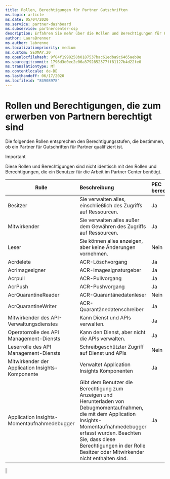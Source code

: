 ```yaml
---
title: Rollen, Berechtigungen für Partner Gutschriften
ms.topic: article
ms.date: 05/04/2020
ms.service: partner-dashboard
ms.subservice: partnercenter-csp
description: Erfahren Sie mehr über die Rollen und Berechtigungen für Partner, die in der Lage sind, vom Partner erworbene Guthaben (PEC) zu verdienen. Diese unterscheiden sich von den Rollen, die in Partner Center funktionieren.
author: LauraBrenner
ms.author: labrenne
ms.localizationpriority: medium
ms.custom: SEOMAY.20
ms.openlocfilehash: 9f84f1998258b0187537bac61edba9c6465aeb8e
ms.sourcegitcommit: 1796d3d0ec2e06a3792852377ff81127b4d22fe0
ms.translationtype: MT
ms.contentlocale: de-DE
ms.lasthandoff: 06/17/2020
ms.locfileid: "84908978"
---
```

# <a name="roles-and-permissions-eligible-to-earn-partner-earned-credit"></a>Rollen und Berechtigungen, die zum erwerben von Partnern berechtigt sind

Die folgenden Rollen entsprechen den Berechtigungsstufen, die bestimmen, ob ein Partner für Gutschriften für Partner qualifiziert ist.

>[!Important]
>Diese Rollen und Berechtigungen sind nicht identisch mit den Rollen und Berechtigungen, die ein Benutzer für die Arbeit im Partner Center benötigt.

|**Rolle**   |**Beschreibung**   |**PEC berechtigt**   |
|-----------------|:------------------|:--------------|
|Besitzer  |Sie verwalten alles, einschließlich des Zugriffs auf Ressourcen.|Ja|
|Mitwirkender |Sie verwalten alles außer dem Gewähren des Zugriffs auf Ressourcen.|Ja|
|Leser|Sie können alles anzeigen, aber keine Änderungen vornehmen.|Nein|
|Acrdelete|ACR-Löschvorgang|Ja|
|Acrimagesigner|ACR-Imagesignaturgeber|Ja|
|Acrpull|ACR-Pullvorgang|Ja|
|AcrPush|ACR-Pushvorgang|Ja|
|AcrQuarantineReader|ACR-Quarantänedatenleser|Nein|
|AcrQuarantineWriter| ACR-Quarantänedatenschreiber|Ja|
|Mitwirkender des API-Verwaltungsdienstes|Kann Dienst und APIs verwalten.|Ja|
|Operatorrolle des API Management-Diensts|Kann den Dienst, aber nicht die APIs verwalten.|Ja|
|Leserrolle des API Management-Diensts|Schreibgeschützter Zugriff auf Dienst und APIs|Nein|
|Mitwirkender der Application Insights-Komponente|Verwaltet Application Insights Komponenten|Ja|
|Application Insights-Momentaufnahmedebugger|Gibt dem Benutzer die Berechtigung zum Anzeigen und Herunterladen von Debugmomentaufnahmen, die mit dem Application Insights-Momentaufnahmedebugger erfasst wurden. Beachten Sie, dass diese Berechtigungen in der Rolle Besitzer oder Mitwirkender nicht enthalten sind.|Ja|
|